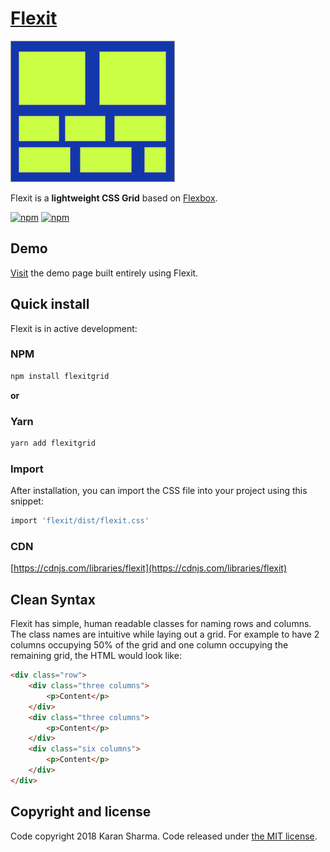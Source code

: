 # [Flexit](https://mrkaran.com/flexit/)
![Logo](static/images/logo.png "Flexit")

Flexit is a **lightweight CSS Grid** based on [Flexbox](https://www.w3.org/TR/css-flexbox-1/#intro).

[![npm](https://img.shields.io/npm/v/flexitgrid.svg)][npm-link]
[![npm](https://img.shields.io/npm/dm/flexitgrid.svg)][npm-link]

## Demo

[Visit](https://mrkaran.com/flexit/) the demo page built entirely using Flexit.


## Quick install

Flexit is in active development:

### NPM

```sh
npm install flexitgrid
```

**or**

### Yarn

```sh
yarn add flexitgrid
```

### Import
After installation, you can import the CSS file into your project using this snippet:

```sh
import 'flexit/dist/flexit.css'
```

### CDN

[https://cdnjs.com/libraries/flexit](https://cdnjs.com/libraries/flexit)


## Clean Syntax

Flexit has simple, human readable classes for naming rows and columns. The class names are intuitive while laying out a grid. For example to
have 2 columns occupying 50% of the grid and one column occupying the remaining grid, the HTML would look like:

```html
<div class="row">
    <div class="three columns">
        <p>Content</p>
    </div>
    <div class="three columns">
        <p>Content</p>
    </div>
    <div class="six columns">
        <p>Content</p>
    </div>
</div>
```


## Copyright and license

Code copyright 2018 Karan Sharma. Code released under [the MIT license](https://github.com/mr-karan/flexit/blob/master/LICENSE).

[npm-link]: https://www.npmjs.com/package/flexitgrid
